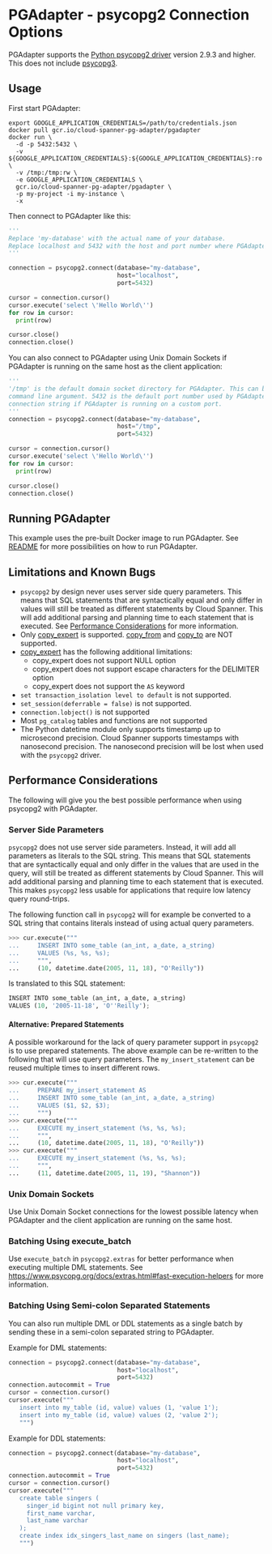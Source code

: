 # PGAdapter - psycopg2 Connection Options

PGAdapter supports the [Python psycopg2 driver](https://www.psycopg.org/) version 2.9.3 and higher.
This does not include [psycopg3](https://www.psycopg.org/psycopg3/).

## Usage

First start PGAdapter:

```shell
export GOOGLE_APPLICATION_CREDENTIALS=/path/to/credentials.json
docker pull gcr.io/cloud-spanner-pg-adapter/pgadapter
docker run \
  -d -p 5432:5432 \
  -v ${GOOGLE_APPLICATION_CREDENTIALS}:${GOOGLE_APPLICATION_CREDENTIALS}:ro \
  -v /tmp:/tmp:rw \
  -e GOOGLE_APPLICATION_CREDENTIALS \
  gcr.io/cloud-spanner-pg-adapter/pgadapter \
  -p my-project -i my-instance \
  -x
```

Then connect to PGAdapter like this:

```python
'''
Replace 'my-database' with the actual name of your database.
Replace localhost and 5432 with the host and port number where PGAdapter is running.
'''

connection = psycopg2.connect(database="my-database",
                              host="localhost",
                              port=5432)

cursor = connection.cursor()
cursor.execute('select \'Hello World\'')
for row in cursor:
  print(row)

cursor.close()
connection.close()
```

You can also connect to PGAdapter using Unix Domain Sockets if PGAdapter is running on the same host
as the client application:

```python
'''
'/tmp' is the default domain socket directory for PGAdapter. This can be changed using the -dir
command line argument. 5432 is the default port number used by PGAdapter. Change this in the
connection string if PGAdapter is running on a custom port.
'''
connection = psycopg2.connect(database="my-database",
                              host="/tmp",
                              port=5432)

cursor = connection.cursor()
cursor.execute('select \'Hello World\'')
for row in cursor:
  print(row)

cursor.close()
connection.close()
```


## Running PGAdapter

This example uses the pre-built Docker image to run PGAdapter.
See [README](../README.md) for more possibilities on how to run PGAdapter.

## Limitations and Known Bugs
- `psycopg2` by design never uses server side query parameters. This means that SQL statements
  that are syntactically equal and only differ in values will still be treated as different
  statements by Cloud Spanner. This will add additional parsing and planning time to each statement
  that is executed. See [Performance Considerations](#performance-considerations) for more information.
- Only [copy_expert](https://www.psycopg.org/docs/cursor.html#cursor.copy_expert) is supported.
  [copy_from](https://www.psycopg.org/docs/cursor.html#cursor.copy_from) and [copy_to](https://www.psycopg.org/docs/cursor.html#cursor.copy_to) are NOT supported.
- [copy_expert](https://www.psycopg.org/docs/cursor.html#cursor.copy_expert) has the following additional limitations:
  - copy_expert does not support NULL option
  - copy_expert does not support escape characters for the DELIMITER option
  - copy_expert does not support the `AS` keyword
- `set transaction_isolation level to default` is not supported.
- `set_session(deferrable = false)` is not supported.
- `connection.lobject()` is not supported
- Most `pg_catalog` tables and functions are not supported
- The Python datetime module only supports timestamp up to microsecond precision. Cloud Spanner
  supports timestamps with nanosecond precision. The nanosecond precision will be lost when used
  with the `psycopg2` driver.


## Performance Considerations

The following will give you the best possible performance when using psycopg2 with PGAdapter.

### Server Side Parameters
`psycopg2` does not use server side parameters. Instead, it will add all parameters as literals to
the SQL string. This means that SQL statements that are syntactically equal and only differ in the
values that are used in the query, will still be treated as different statements by Cloud Spanner.
This will add additional parsing and planning time to each statement that is executed. This makes
`psycopg2` less usable for applications that require low latency query round-trips.

The following function call in `psycopg2` will for example be converted to a SQL string that
contains literals instead of using actual query parameters.

```python
>>> cur.execute("""
...     INSERT INTO some_table (an_int, a_date, a_string)
...     VALUES (%s, %s, %s);
...     """,
...     (10, datetime.date(2005, 11, 18), "O'Reilly"))
```

Is translated to this SQL statement:

```python
INSERT INTO some_table (an_int, a_date, a_string)
VALUES (10, '2005-11-18', 'O''Reilly');
```

#### Alternative: Prepared Statements
A possible workaround for the lack of query parameter support in `psycopg2` is to use prepared
statements. The above example can be re-written to the following that will use query parameters.
The `my_insert_statement` can be reused multiple times to insert different rows.

```python
>>> cur.execute("""
...     PREPARE my_insert_statement AS 
...     INSERT INTO some_table (an_int, a_date, a_string)
...     VALUES ($1, $2, $3);
...     """)
>>> cur.execute("""
...     EXECUTE my_insert_statement (%s, %s, %s);
...     """,
...     (10, datetime.date(2005, 11, 18), "O'Reilly"))
>>> cur.execute("""
...     EXECUTE my_insert_statement (%s, %s, %s);
...     """,
...     (11, datetime.date(2005, 11, 19), "Shannon"))
```

### Unix Domain Sockets
Use Unix Domain Socket connections for the lowest possible latency when PGAdapter and the client
application are running on the same host.

### Batching Using execute_batch
Use `execute_batch` in `psycopg2.extras` for better performance when executing multiple DML
statements. See https://www.psycopg.org/docs/extras.html#fast-execution-helpers for more information. 

### Batching Using Semi-colon Separated Statements
You can also run multiple DML or DDL statements as a single batch by sending these in a semi-colon
separated string to PGAdapter.

Example for DML statements:

```python
connection = psycopg2.connect(database="my-database",
                              host="localhost",
                              port=5432)
connection.autocommit = True
cursor = connection.cursor()
cursor.execute("""
   insert into my_table (id, value) values (1, 'value 1');
   insert into my_table (id, value) values (2, 'value 2');
   """)
```

Example for DDL statements:

```python
connection = psycopg2.connect(database="my-database",
                              host="localhost",
                              port=5432)
connection.autocommit = True
cursor = connection.cursor()
cursor.execute("""
   create table singers (
     singer_id bigint not null primary key,
     first_name varchar,
     last_name varchar
   );
   create index idx_singers_last_name on singers (last_name);
   """)
```
